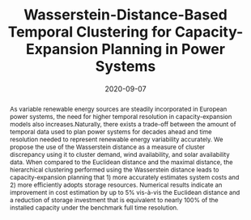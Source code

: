 ---
title: Wasserstein-Distance-Based Temporal Clustering for Capacity-Expansion Planning in Power Systems
# If group member, use folder name in /content/authors
authors:
  - g_lucas-condeixa
  - g_fabricio-oliveira
  - Afzal Siddiqui
date: 2020-09-07
doi: 10.1109/SEST48500.2020.9203449

# Schedule page publish date (NOT publication's date).
publishDate: 2017-01-01

# Publication type.
# Legend: 0 = Uncategorized; 1 = Conference paper; 2 = Journal article;
# 3 = Preprint / Working Paper; 4 = Report; 5 = Book; 6 = Book section;
# 7 = Thesis; 8 = Patent
publication_types: ['1']

# Publication name and optional abbreviated publication name. Notice * * on title. # Publication name and optional abbreviated publication name. Quote marks needed for Markdown typesetting
publication: "*2020 International Conference on Smart Energy Systems and Technologies (SEST)*"
publication_short: ''

abstract: As variable renewable energy sources are steadily incorporated in European power systems, the need for higher temporal resolution in capacity-expansion models also increases.Naturally, there exists a trade-off between the amount of temporal data used to plan power systems for decades ahead and time resolution needed to represent renewable energy variability accurately. We propose the use of the Wasserstein distance as a measure of cluster discrepancy using it to cluster demand, wind availability, and solar availability data. When compared to the Euclidean distance and the maximal distance, the hierarchical clustering performed using the Wasserstein distance leads to capacity-expansion planning that 1) more accurately estimates system costs and 2) more efficiently adopts storage resources. Numerical results indicate an improvement in cost estimation by up to 5% vis-à-vis the Euclidean distance and a reduction of storage investment that is equivalent to nearly 100% of the installed capacity under the benchmark full time resolution.

# Summary. An optional shortened abstract.
summary: 

# Not in use. Could be used for keywords 
tags:
  
featured: false

# links:
url_pdf: ''
url_code: ''
url_dataset: ''
url_poster: ''
url_project: ''
url_slides: ''
url_source: ''
url_video: ''

# Categories
#  These asociate the publications with the icons representing reearch topics and application areas
categories: [Efficient formulation and solution methods, Energy systems]

# Associated Projects (optional).
#   Associate this publication with one or more of your projects.
#   Simply enter your project's folder or file name without extension.
#   E.g. `internal-project` references `content/project/internal-project/index.md`.
#   Otherwise, set `projects: []`.
projects: []

# Featured image
# To use, add an image named `featured.jpg/png` to your page's folder.
# Focal points: Smart, Center, TopLeft, Top, TopRight, Left, Right, BottomLeft, Bottom, BottomRight.
image:
  caption: ''
  focal_point: ''
  preview_only: false
---